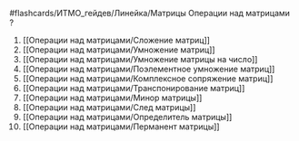 #flashcards/ИТМО_гейдев/Линейка/Матрицы
Операции над матрицами
?
1. [[Операции над матрицами/Сложение матриц]]
2. [[Операции над матрицами/Умножение матриц]]
3. [[Операции над матрицами/Умножение матрицы на число]]
4. [[Операции над матрицами/Поэлементное умножение матриц]]
5. [[Операции над матрицами/Комплексное сопряжение матриц]]
6. [[Операции над матрицами/Транспонирование матриц]]
7. [[Операции над матрицами/Минор матрицы]]
8. [[Операции над матрицами/След матрицы]]
9. [[Операции над матрицами/Определитель матрицы]]
10. [[Операции над матрицами/Перманент матрицы]]
